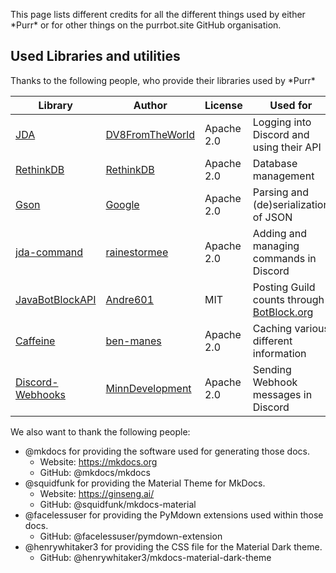 This page lists different credits for all the different things used by either \*Purr* or for other things on the purrbot.site GitHub organisation.

## Used Libraries and utilities 

[JDA]: https://github.com/DV8FromTheWorld/JDA
[DV8FromTheWorld]: https://github.com/DV8FromTheWorld

[RethinkDB]: https://github.com/rethinkdb/rethinkdb
[Rethink]: https://github.com/rethinkdb

[Gson]: https://github.com/google/gson
[Google]: https://github.com/google

[jda-command]: https://github.com/rainestormee/jda-command
[rainestormee]: https://github.com/rainestormee

[JavaBotBlockAPI]: https://github.com/botblock/JavaBotBlockAPI
[Andre601]: https://github.com/Andre601

[Caffeine]: https://github.com/ben-manes/caffeine
[ben-manes]: https://github.com/ben-manes

[Discord-Webhooks]: https://github.com/MinnDevelopment/discord-webhooks
[MinnDevelopment]: https://github.com/MinnDevelopment

[BotBlock.org]: https://botblock.org

Thanks to the following people, who provide their libraries used by \*Purr*

| Library            | Author               | License    | Used for                                    |  
| ------------------ | -------------------- | ---------- | ------------------------------------------- |  
| [JDA]              | [DV8FromTheWorld]    | Apache 2.0 | Logging into Discord and using their API    |
| [RethinkDB]        | [RethinkDB][Rethink] | Apache 2.0 | Database management                         |
| [Gson]             | [Google]             | Apache 2.0 | Parsing and (de)serialization of JSON       |
| [jda-command]      | [rainestormee]       | Apache 2.0 | Adding and managing commands in Discord     |
| [JavaBotBlockAPI]  | [Andre601]           | MIT        | Posting Guild counts through [BotBlock.org] |
| [Caffeine]         | [ben-manes]          | Apache 2.0 | Caching various different information       |
| [Discord-Webhooks] | [MinnDevelopment]    | Apache 2.0 | Sending Webhook messages in Discord         |

We also want to thank the following people:

- @mkdocs for providing the software used for generating those docs.
    - Website: https://mkdocs.org
	- GitHub: @mkdocs/mkdocs
- @squidfunk for providing the Material Theme for MkDocs.
    - Website: https://ginseng.ai/
	- GitHub: @squidfunk/mkdocs-material
- @facelessuser for providing the PyMdown extensions used within those docs.
    - GitHub: @facelessuser/pymdown-extension
- @henrywhitaker3 for providing the CSS file for the Material Dark theme.
    - GitHub: @henrywhitaker3/mkdocs-material-dark-theme